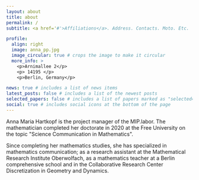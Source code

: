 ```yaml
---
layout: about
title: about
permalink: /
subtitle: <a href='#'>Affiliations</a>. Address. Contacts. Moto. Etc.

profile:
  align: right
  image: anna_pp.jpg
  image_circular: true # crops the image to make it circular
  more_info: >
    <p>Arnimallee 2</p>
    <p> 14195 </p>
    <p>Berlin, Germany</p>

news: true # includes a list of news items
latest_posts: false # includes a list of the newest posts
selected_papers: false # includes a list of papers marked as "selected={true}"
social: true # includes social icons at the bottom of the page
---
```


Anna Maria Hartkopf is the project manager of the MIP.labor. The mathematician completed her doctorate in 2020 at the Free University on the topic "Science Communication in Mathematics". 

Since completing her mathematics studies, she has specialized in mathematics communication; as a research assistant at the Mathematical Research Institute Oberwolfach, as a mathematics teacher at a Berlin comprehensive school and in the Collaborative Research Center Discretization in Geometry and Dynamics.

